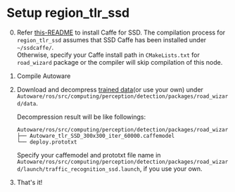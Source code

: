 # Setup region_tlr_ssd

0. Refer [this-README](../../../cv_tracker/nodes/ssd/README.md) to install Caffe for SSD. The compilation process for `region_tlr_ssd` assumes that SSD Caffe has been installed under `~/ssdcaffe/`.  
   Otherwise, specify your Caffe install path in `CMakeLists.txt` for `road_wizard` package or the compiler will skip compilation of this node.

1. Compile Autoware

2. Download and decompress [trained data](http://db3.ertl.jp/autoware/tlr_trained_model/data.tar.bz2)(or use your own) under `Autoware/ros/src/computing/perception/detection/packages/road_wizard/data`.  

   Decompression result will be like followings:
   ```
   Autoware/ros/src/computing/perception/detection/packages/road_wizard/data
   ├── Autoware_tlr_SSD_300x300_iter_60000.caffemodel
   └── deploy.prototxt
   ```  
   Specify your caffemodel and prototxt file name in `Autoware/ros/src/computing/perception/detection/packages/road_wizard/launch/traffic_recognition_ssd.launch`, if you use your own.

3. That's it!
